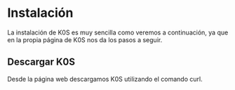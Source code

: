 # Instalación  

La instalación de K0S es muy sencilla como veremos a continuación, ya que en la propia página de K0S nos da los pasos a seguir.  

## Descargar K0S  
Desde la página web descargamos K0S utilizando el comando curl.  
